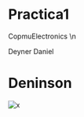 # Practica1

CopmuElectronics \n

Deyner
Daniel
# Deninson 
![x](https://cdn.nextgov.com/media/img/upload/2020/08/04/NGrecords20200804/860x394.jpg)
